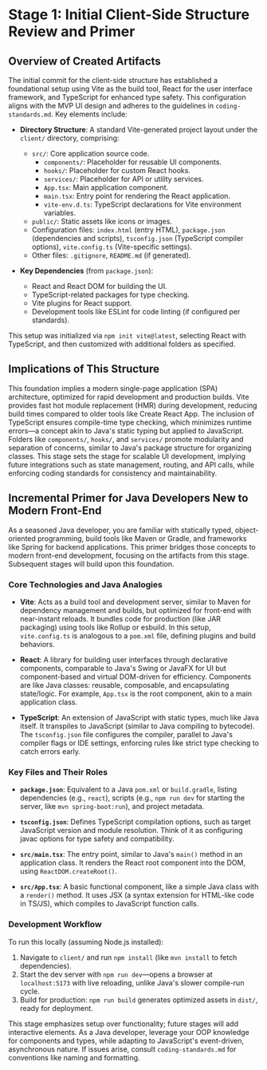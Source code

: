 # Stage 1: Initial Client-Side Structure Review and Primer

## Overview of Created Artifacts
The initial commit for the client-side structure has established a foundational setup using Vite as the build tool, React for the user interface framework, and TypeScript for enhanced type safety. This configuration aligns with the MVP UI design and adheres to the guidelines in `coding-standards.md`. Key elements include:

- **Directory Structure**: A standard Vite-generated project layout under the `client/` directory, comprising:
  - `src/`: Core application source code.
    - `components/`: Placeholder for reusable UI components.
    - `hooks/`: Placeholder for custom React hooks.
    - `services/`: Placeholder for API or utility services.
    - `App.tsx`: Main application component.
    - `main.tsx`: Entry point for rendering the React application.
    - `vite-env.d.ts`: TypeScript declarations for Vite environment variables.
  - `public/`: Static assets like icons or images.
  - Configuration files: `index.html` (entry HTML), `package.json` (dependencies and scripts), `tsconfig.json` (TypeScript compiler options), `vite.config.ts` (Vite-specific settings).
  - Other files: `.gitignore`, `README.md` (if generated).

- **Key Dependencies** (from `package.json`):
  - React and React DOM for building the UI.
  - TypeScript-related packages for type checking.
  - Vite plugins for React support.
  - Development tools like ESLint for code linting (if configured per standards).

This setup was initialized via `npm init vite@latest`, selecting React with TypeScript, and then customized with additional folders as specified.

## Implications of This Structure
This foundation implies a modern single-page application (SPA) architecture, optimized for rapid development and production builds. Vite provides fast hot module replacement (HMR) during development, reducing build times compared to older tools like Create React App. The inclusion of TypeScript ensures compile-time type checking, which minimizes runtime errors—a concept akin to Java's static typing but applied to JavaScript. Folders like `components/`, `hooks/`, and `services/` promote modularity and separation of concerns, similar to Java's package structure for organizing classes. This stage sets the stage for scalable UI development, implying future integrations such as state management, routing, and API calls, while enforcing coding standards for consistency and maintainability.

## Incremental Primer for Java Developers New to Modern Front-End
As a seasoned Java developer, you are familiar with statically typed, object-oriented programming, build tools like Maven or Gradle, and frameworks like Spring for backend applications. This primer bridges those concepts to modern front-end development, focusing on the artifacts from this stage. Subsequent stages will build upon this foundation.

### Core Technologies and Java Analogies
- **Vite**: Acts as a build tool and development server, similar to Maven for dependency management and builds, but optimized for front-end with near-instant reloads. It bundles code for production (like JAR packaging) using tools like Rollup or esbuild. In this setup, `vite.config.ts` is analogous to a `pom.xml` file, defining plugins and build behaviors.
  
- **React**: A library for building user interfaces through declarative components, comparable to Java's Swing or JavaFX for UI but component-based and virtual DOM-driven for efficiency. Components are like Java classes: reusable, composable, and encapsulating state/logic. For example, `App.tsx` is the root component, akin to a main application class.

- **TypeScript**: An extension of JavaScript with static types, much like Java itself. It transpiles to JavaScript (similar to Java compiling to bytecode). The `tsconfig.json` file configures the compiler, parallel to Java's compiler flags or IDE settings, enforcing rules like strict type checking to catch errors early.

### Key Files and Their Roles
- **`package.json`**: Equivalent to a Java `pom.xml` or `build.gradle`, listing dependencies (e.g., `react`), scripts (e.g., `npm run dev` for starting the server, like `mvn spring-boot:run`), and project metadata.
  
- **`tsconfig.json`**: Defines TypeScript compilation options, such as target JavaScript version and module resolution. Think of it as configuring javac options for type safety and compatibility.

- **`src/main.tsx`**: The entry point, similar to Java's `main()` method in an application class. It renders the React root component into the DOM, using `ReactDOM.createRoot()`.

- **`src/App.tsx`**: A basic functional component, like a simple Java class with a `render()` method. It uses JSX (a syntax extension for HTML-like code in TS/JS), which compiles to JavaScript function calls.

### Development Workflow
To run this locally (assuming Node.js installed):
1. Navigate to `client/` and run `npm install` (like `mvn install` to fetch dependencies).
2. Start the dev server with `npm run dev`—opens a browser at `localhost:5173` with live reloading, unlike Java's slower compile-run cycle.
3. Build for production: `npm run build` generates optimized assets in `dist/`, ready for deployment.

This stage emphasizes setup over functionality; future stages will add interactive elements. As a Java developer, leverage your OOP knowledge for components and types, while adapting to JavaScript's event-driven, asynchronous nature. If issues arise, consult `coding-standards.md` for conventions like naming and formatting.